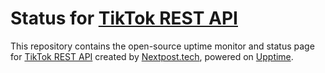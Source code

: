 # Status for [TikTok REST API](https://nextpost.tech/downloads/tiktok-rest-api/)

This repository contains the open-source uptime monitor and status page for [TikTok REST API](https://nextpost.tech/downloads/tiktok-rest-api/) created by [Nextpost.tech](https://nextpost.tech), powered on [Upptime](https://github.com/upptime/upptime).
